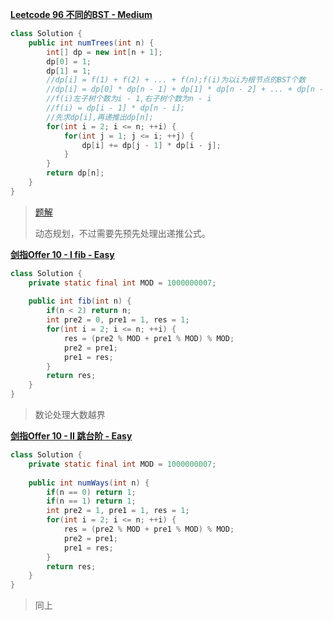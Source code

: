 **[Leetcode 96 不同的BST - Medium](https://leetcode-cn.com/problems/unique-binary-search-trees/)**

```java
class Solution {
    public int numTrees(int n) {
        int[] dp = new int[n + 1];
        dp[0] = 1;
        dp[1] = 1;
        //dp[i] = f(1) + f(2) + ... + f(n);f(i)为以i为根节点的BST个数
        //dp[i] = dp[0] * dp[n - 1] + dp[1] * dp[n - 2] + ... + dp[n - 1] * dp[0]
        //f(i)左子树个数为i - 1,右子树个数为n - i
        //f(i) = dp[i - 1] * dp[n - i];
        //先求dp[i],再递推出dp[n];
        for(int i = 2; i <= n; ++i) {
            for(int j = 1; j <= i; ++j) {
                dp[i] += dp[j - 1] * dp[i - j];
            }
        }
        return dp[n];
    }
}
```

> [题解](https://leetcode-cn.com/problems/unique-binary-search-trees/solution/hua-jie-suan-fa-96-bu-tong-de-er-cha-sou-suo-shu-b/)
>
> 动态规划，不过需要先预先处理出递推公式。





**[剑指Offer 10 - I fib - Easy](https://leetcode-cn.com/problems/fei-bo-na-qi-shu-lie-lcof/)**

```java
class Solution {
    private static final int MOD = 1000000007;
    
    public int fib(int n) {
        if(n < 2) return n;
        int pre2 = 0, pre1 = 1, res = 1;
        for(int i = 2; i <= n; ++i) {
            res = (pre2 % MOD + pre1 % MOD) % MOD;
            pre2 = pre1;
            pre1 = res;
        }
        return res;
    }
}
```

> 数论处理大数越界





**[剑指Offer 10 - II 跳台阶 - Easy](https://leetcode-cn.com/problems/qing-wa-tiao-tai-jie-wen-ti-lcof/)**

```java
class Solution {
    private static final int MOD = 1000000007;
    
    public int numWays(int n) {
        if(n == 0) return 1;
        if(n == 1) return 1;
        int pre2 = 1, pre1 = 1, res = 1;
        for(int i = 2; i <= n; ++i) {
            res = (pre2 % MOD + pre1 % MOD) % MOD;
            pre2 = pre1;
            pre1 = res;
        }
        return res;
    }
}
```

> 同上



